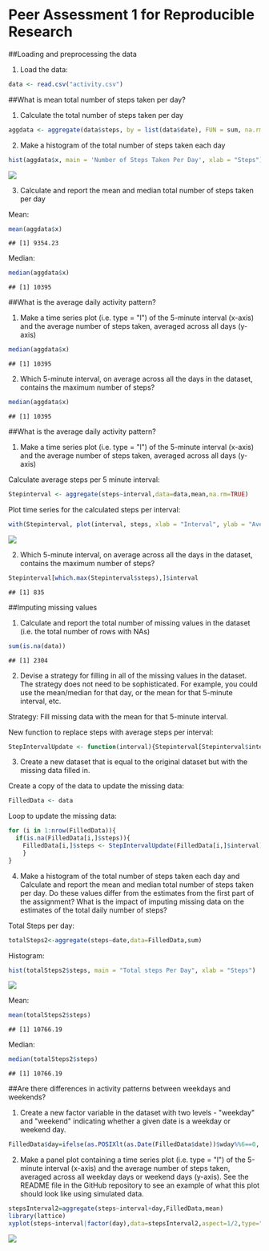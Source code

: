 # Peer Assessment 1 for Reproducible Research
##Loading and preprocessing the data

1. Load the data:

```r
data <- read.csv("activity.csv")
```

##What is mean total number of steps taken per day?

1. Calculate the total number of steps taken per day


```r
aggdata <- aggregate(data$steps, by = list(data$date), FUN = sum, na.rm = TRUE)
```

2. Make a histogram of the total number of steps taken each day

```r
hist(aggdata$x, main = 'Number of Steps Taken Per Day', xlab = "Steps")
```

![](PA1_template_files/figure-html/unnamed-chunk-3-1.png)<!-- -->
  
3. Calculate and report the mean and median total number of steps taken per day

Mean:

```r
mean(aggdata$x)
```

```
## [1] 9354.23
```

Median:

```r
median(aggdata$x)
```

```
## [1] 10395
```

##What is the average daily activity pattern?

1. Make a time series plot (i.e. type = "l") of the 5-minute interval (x-axis) and the average number of steps taken, averaged across all days (y-axis)

```r
median(aggdata$x)
```

```
## [1] 10395
```

2. Which 5-minute interval, on average across all the days in the dataset, contains the maximum number of steps?

```r
median(aggdata$x)
```

```
## [1] 10395
```
##What is the average daily activity pattern?

1. Make a time series plot (i.e. type = "l") of the 5-minute interval (x-axis) and the average number of steps taken, averaged across all days (y-axis)

Calculate average steps per 5 minute interval:

```r
Stepinterval <- aggregate(steps~interval,data=data,mean,na.rm=TRUE)
```

Plot time series for the calculated steps per interval:

```r
with(Stepinterval, plot(interval, steps, xlab = "Interval", ylab = "Average Steps", main = "Avgerage steps per 5min Interval", type = "l"))
```

![](PA1_template_files/figure-html/unnamed-chunk-9-1.png)<!-- -->

2. Which 5-minute interval, on average across all the days in the dataset, contains the maximum number of steps?

```r
Stepinterval[which.max(Stepinterval$steps),]$interval
```

```
## [1] 835
```

##Imputing missing values

1. Calculate and report the total number of missing values in the dataset (i.e. the total number of rows with NAs)


```r
sum(is.na(data))
```

```
## [1] 2304
```

2. Devise a strategy for filling in all of the missing values in the dataset. The strategy does not need to be sophisticated. For example, you could use the mean/median for that day, or the mean for that 5-minute interval, etc.

Strategy: Fill missing data with the mean for that 5-minute interval.

New function to replace steps with average steps per interval:


```r
StepIntervalUpdate <- function(interval){Stepinterval[Stepinterval$interval == interval,]$steps}
```


3. Create a new dataset that is equal to the original dataset but with the missing data filled in.

Create a copy of the data to update the missing data:

```r
FilledData <- data
```

Loop to update the missing data:

```r
for (i in 1:nrow(FilledData)){
  if(is.na(FilledData[i,]$steps)){
    FilledData[i,]$steps <- StepIntervalUpdate(FilledData[i,]$interval)
    }
}
```

4. Make a histogram of the total number of steps taken each day and Calculate and report the mean and median total number of steps taken per day. Do these values differ from the estimates from the first part of the assignment? What is the impact of imputing missing data on the estimates of the total daily number of steps?

Total Steps per day:

```r
totalSteps2<-aggregate(steps~date,data=FilledData,sum)
```

Histogram:

```r
hist(totalSteps2$steps, main = "Total steps Per Day", xlab = "Steps")
```

![](PA1_template_files/figure-html/unnamed-chunk-16-1.png)<!-- -->

Mean:

```r
mean(totalSteps2$steps)
```

```
## [1] 10766.19
```

Median:

```r
median(totalSteps2$steps)
```

```
## [1] 10766.19
```

##Are there differences in activity patterns between weekdays and weekends?

1. Create a new factor variable in the dataset with two levels - "weekday" and "weekend" indicating whether a given date is a weekday or weekend day.

```r
FilledData$day=ifelse(as.POSIXlt(as.Date(FilledData$date))$wday%%6==0, "weekend","weekday")
```

2. Make a panel plot containing a time series plot (i.e. type = "l") of the 5-minute interval (x-axis) and the average number of steps taken, averaged across all weekday days or weekend days (y-axis). See the README file in the GitHub repository to see an example of what this plot should look like using simulated data.


```r
stepsInterval2=aggregate(steps~interval+day,FilledData,mean)
library(lattice)
xyplot(steps~interval|factor(day),data=stepsInterval2,aspect=1/2,type="l")
```

![](PA1_template_files/figure-html/unnamed-chunk-20-1.png)<!-- -->
